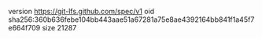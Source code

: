 version https://git-lfs.github.com/spec/v1
oid sha256:360b636febe104bb443aae51a67281a75e8ae4392164bb841f1a45f7e664f709
size 21287

